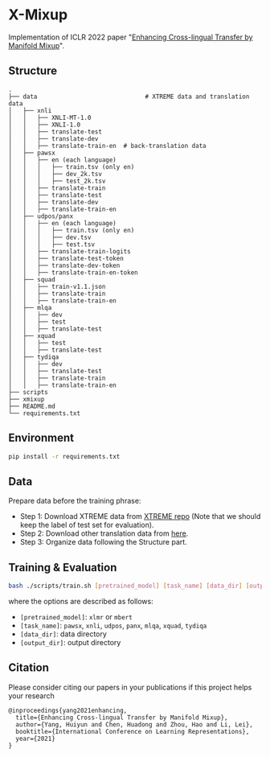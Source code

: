 # X-Mixup

Implementation of ICLR 2022 paper "[Enhancing Cross-lingual Transfer by Manifold Mixup](https://openreview.net/pdf?id=OjPmfr9GkVv)".


## Structure
```text
.
├── data                              # XTREME data and translation data
│   ├── xnli
│   │   ├── XNLI-MT-1.0
│   │   ├── XNLI-1.0          
│   │   ├── translate-test
│   │   ├── translate-dev
│   │   ├── translate-train-en  # back-translation data
│   ├── pawsx
│   │   ├── en (each language)
│   │   │   ├── train.tsv (only en)
│   │   │   ├── dev_2k.tsv
│   │   │   ├── test_2k.tsv
│   │   ├── translate-train        
│   │   ├── translate-test
│   │   ├── translate-dev
│   │   ├── translate-train-en
│   ├── udpos/panx
│   │   ├── en (each language) 
│   │   │   ├── train.tsv (only en)
│   │   │   ├── dev.tsv
│   │   │   ├── test.tsv
│   │   ├── translate-train-logits
│   │   ├── translate-test-token
│   │   ├── translate-dev-token
│   │   ├── translate-train-en-token
│   ├── squad
│   │   ├── train-v1.1.json
│   │   ├── translate-train
│   │   ├── translate-train-en
│   ├── mlqa
│   │   ├── dev
│   │   ├── test
│   │   ├── translate-test
│   ├── xquad
│   │   ├── test
│   │   ├── translate-test
│   ├── tydiqa
│   │   ├── dev
│   │   ├── translate-test
│   │   ├── translate-train
│   │   ├── translate-train-en         
├── scripts
├── xmixup
├── README.md
└── requirements.txt
```

## Environment
```bash
pip install -r requirements.txt
```

## Data
Prepare data before the training phrase: 
* Step 1: Download XTREME data from [XTREME repo](https://github.com/google-research/xtreme) (Note that we should keep the label of test set for evaluation).
* Step 2: Download other translation data from [here](https://drive.google.com/drive/folders/1UysSbPfkMBzQb6m2x7aO2WyWQehW38F3?usp=sharing).
* Step 3: Organize data following the Structure part.

## Training & Evaluation
```bash
bash ./scripts/train.sh [pretrained_model] [task_name] [data_dir] [output_dir]
```
where the options are described as follows:
- `[pretrained_model]`: `xlmr` or `mbert`
- `[task_name]`: `pawsx`, `xnli`, `udpos`, `panx`, `mlqa`, `xquad`, `tydiqa`
- `[data_dir]`: data directory
- `[output_dir]`: output directory

## Citation
Please consider citing our papers in your publications if this project helps your research
```
@inproceedings{yang2021enhancing,
  title={Enhancing Cross-lingual Transfer by Manifold Mixup},
  author={Yang, Huiyun and Chen, Huadong and Zhou, Hao and Li, Lei},
  booktitle={International Conference on Learning Representations},
  year={2021}
}
```
